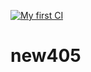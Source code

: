 [![My first CI](https://github.com/labsinet/GA412/actions/workflows/MyFirstWF.yml/badge.svg)](https://github.com/labsinet/GA412/actions/workflows/MyFirstWF.yml)
# new405
